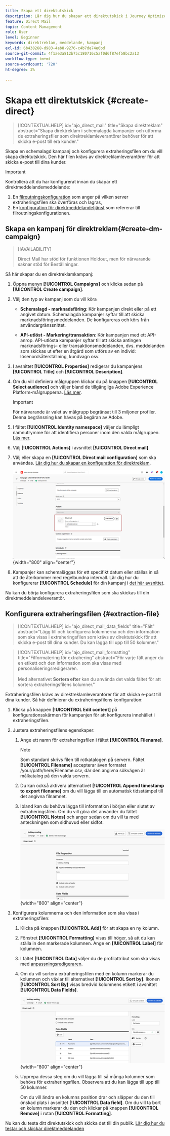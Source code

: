 ```yaml
---
title: Skapa ett direktutskick
description: Lär dig hur du skapar ett direktutskick i Journey Optimizer
feature: Direct Mail
topic: Content Management
role: User
level: Beginner
keywords: direktreklam, meddelande, kampanj
exl-id: 6b438268-d983-4ab8-9276-c4b7de74e6bd
source-git-commit: 4f1ae3a812b75c180716c5af0d6f87ef58bc2a13
workflow-type: tm+mt
source-wordcount: '720'
ht-degree: 3%

---
```


# Skapa ett direktutskick {#create-direct}

>[!CONTEXTUALHELP]
>id="ajo_direct_mail"
>title="Skapa direktreklam"
>abstract="Skapa direktreklam i schemalagda kampanjer och utforma de extraheringsfiler som direktreklamleverantörer behöver för att skicka e-post till era kunder."

Skapa en schemalagd kampanj och konfigurera extraheringsfilen om du vill skapa direktutskick. Den här filen krävs av direktreklamleverantörer för att skicka e-post till dina kunder.

>[!IMPORTANT]
>
>Kontrollera att du har konfigurerat innan du skapar ett direktmeddelandemeddelande:
>
>1. En [filroutningskonfiguration](../direct-mail/direct-mail-configuration.md#file-routing-configuration) som anger på vilken server extraheringsfilen ska överföras och lagras,
>1. En [konfiguration för direktmeddelandetjänst](../direct-mail/direct-mail-configuration.md#direct-mail-surface) som refererar till filroutningskonfigurationen.


## Skapa en kampanj för direktreklam{#create-dm-campaign}

>[!AVAILABILITY]
>
>Direct Mail har stöd för funktionen Holdout, men för närvarande saknar stöd för Beställningar.

Så här skapar du en direktreklamkampanj:

1. Öppna menyn **[!UICONTROL Campaigns]** och klicka sedan på **[!UICONTROL Create campaign]**.

1. Välj den typ av kampanj som du vill köra

   * **Schemalagd - marknadsföring**: Kör kampanjen direkt eller på ett angivet datum. Schemalagda kampanjer syftar till att skicka marknadsföringsmeddelanden. De konfigureras och körs från användargränssnittet.

   * **API-utlöst - Markering/transaktion**: Kör kampanjen med ett API-anrop. API-utlösta kampanjer syftar till att skicka antingen marknadsförings- eller transaktionsmeddelanden, dvs. meddelanden som skickas ut efter en åtgärd som utförs av en individ: lösenordsåterställning, kundvagn osv.

1. I avsnittet **[!UICONTROL Properties]** redigerar du kampanjens **[!UICONTROL Title]** och **[!UICONTROL Description]**.

1. Om du vill definiera målgruppen klickar du på knappen **[!UICONTROL Select audience]** och väljer bland de tillgängliga Adobe Experience Platform-målgrupperna. [Läs mer](../audience/about-audiences.md).

   >[!IMPORTANT]
   >
   >För närvarande är valet av målgrupp begränsat till 3 miljoner profiler. Denna begränsning kan hävas på begäran av Adobe.

1. I fältet **[!UICONTROL Identity namespace]** väljer du lämpligt namnutrymme för att identifiera personer inom den valda målgruppen. [Läs mer](../event/about-creating.md#select-the-namespace).

1. Välj **[!UICONTROL Actions]** i avsnittet **[!UICONTROL Direct mail]**.

1. Välj eller skapa en **[!UICONTROL Direct mail configuration]** som ska användas. [Lär dig hur du skapar en konfiguration för direktreklam](direct-mail-configuration.md#direct-mail-surface).

   ![](assets/direct-mail-campaign.png){width="800" align="center"}

1. Kampanjer kan schemaläggas för ett specifikt datum eller ställas in så att de återkommer med regelbundna intervall. Lär dig hur du konfigurerar **[!UICONTROL Schedule]** för din kampanj i [det här avsnittet](../campaigns/create-campaign.md#schedule).

Nu kan du börja konfigurera extraheringsfilen som ska skickas till din direktmeddelandeleverantör.

## Konfigurera extraheringsfilen {#extraction-file}

>[!CONTEXTUALHELP]
>id="ajo_direct_mail_data_fields"
>title="Fält"
>abstract="Lägg till och konfigurera kolumnerna och den information som ska visas i extraheringsfilen som krävs av direktutskick för att skicka e-post till dina kunder. Du kan lägga till upp till 50 kolumner."

>[!CONTEXTUALHELP]
>id="ajo_direct_mail_formatting"
>title="Filformatering för extrahering"
>abstract="För varje fält anger du en etikett och den information som ska visas med personaliseringsredigeraren. <br/><br/> Med alternativet <b>Sortera efter</b> kan du använda det valda fältet för att sortera extraheringsfilens kolumner."

Extraheringsfilen krävs av direktreklamleverantörer för att skicka e-post till dina kunder. Så här definierar du extraheringsfilens konfiguration:

1. Klicka på knappen **[!UICONTROL Edit content]** på konfigurationsskärmen för kampanjen för att konfigurera innehållet i extraheringsfilen.

1. Justera extraheringsfilens egenskaper:

   1. Ange ett namn för extraheringsfilen i fältet **[!UICONTROL Filename]**.

      >[!NOTE]
      >
      >Som standard skrivs filen till rotkatalogen på servern. Fältet **[!UICONTROL Filename]** accepterar även formatet /your/path/here/Filename.csv, där den angivna sökvägen är målkatalog på den valda servern. <!--TBC if for SFTP and Azure only, or for all servers including S3-->

   1. Du kan också aktivera alternativet **[!UICONTROL Append timestamp to export filename]** om du vill lägga till en automatisk tidsstämpel till det angivna filnamnet.

   1. Ibland kan du behöva lägga till information i början eller slutet av extraheringsfilen.  Om du vill göra det använder du fältet **[!UICONTROL Notes]** och anger sedan om du vill ta med anteckningen som sidhuvud eller sidfot.

      ![](assets/direct-mail-properties.png){width="800" align="center"}

1. Konfigurera kolumnerna och den information som ska visas i extraheringsfilen:

   1. Klicka på knappen **[!UICONTROL Add]** för att skapa en ny kolumn.

   1. Fönstret **[!UICONTROL Formatting]** visas till höger, så att du kan ställa in den markerade kolumnen. Ange en **[!UICONTROL Label]** för kolumnen.

   1. I fältet **[!UICONTROL Data]** väljer du de profilattribut som ska visas med [anpassningsredigeraren](../personalization/personalization-build-expressions.md).

   1. Om du vill sortera extraheringsfilen med en kolumn markerar du kolumnen och växlar till alternativet **[!UICONTROL Sort by]**. Ikonen **[!UICONTROL Sort By]** visas bredvid kolumnens etikett i avsnittet **[!UICONTROL Data Fields]**.

      ![](assets/direct-mail-content.png){width="800" align="center"}

   1. Upprepa dessa steg om du vill lägga till så många kolumner som behövs för extraheringsfilen. Observera att du kan lägga till upp till 50 kolumner.

      Om du vill ändra en kolumns position drar och släpper du den till önskad plats i avsnittet **[!UICONTROL Data field]**. Om du vill ta bort en kolumn markerar du den och klickar på knappen **[!UICONTROL Remove]** i rutan **[!UICONTROL Formatting]**.

Nu kan du testa ditt direktutskick och skicka det till din publik. [Lär dig hur du testar och skickar direktmeddelanden](test-send-direct-mail.md)

